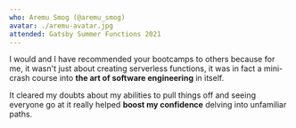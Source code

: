 ```yaml
---
who: Aremu Smog (@aremu_smog)
avatar: ./aremu-avatar.jpg
attended: Gatsby Summer Functions 2021
---
```


I would and I have recommended your bootcamps to others because for me, it wasn't just about creating serverless functions, it was in fact a mini-crash course into **the art of software engineering** in itself.

It cleared my doubts about my abilities to pull things off and seeing everyone go at it really helped **boost my confidence** delving into unfamiliar paths.
